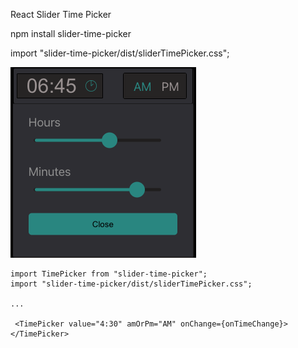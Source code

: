 React Slider Time Picker

npm install slider-time-picker

import "slider-time-picker/dist/sliderTimePicker.css";

![My Image](picker.png)

```JSX
import TimePicker from "slider-time-picker";
import "slider-time-picker/dist/sliderTimePicker.css";

...

 <TimePicker value="4:30" amOrPm="AM" onChange={onTimeChange}></TimePicker>
 ```
